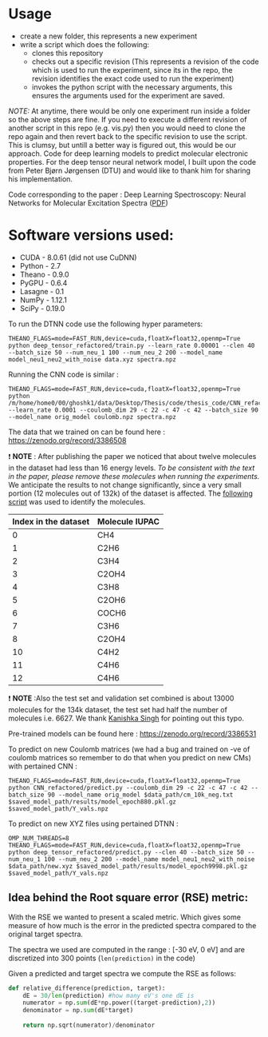 # Usage
* create a new folder, this represents a new experiment
* write a script which does the following:
    * clones this repository
    * checks out a specific revision (This represents a revision of the code which is used to run the experiment, since its in the repo, the revision identifies the exact code used to run the experiment)
    * invokes the python script with the necessary arguments, this ensures the arguments used for the experiment are saved.

_NOTE:_ At anytime, there would be only one experiment run inside a folder so the above steps are fine. If you need to execute a different revision of another script in this repo (e.g. vis.py) then
you would need to clone the repo again and then revert back to the specific revision to use the script. This is clumsy, but untill a better way is figured out, this would be our approach.
Code for deep learning models to predict molecular electronic properties. For the deep tensor neural network model, I built upon the code from Peter Bjørn Jørgensen (DTU) and would like to thank him for sharing his implementation. 

Code corresponding to the paper : Deep Learning Spectroscopy: Neural Networks for Molecular Excitation Spectra ([PDF](https://onlinelibrary.wiley.com/doi/full/10.1002/advs.201801367))

# Software versions used:
* CUDA - 8.0.61 (did not use CuDNN)
* Python - 2.7
* Theano - 0.9.0
* PyGPU - 0.6.4
* Lasagne - 0.1
* NumPy - 1.12.1
* SciPy - 0.19.0

To run the DTNN code use the following hyper parameters:

```shell
THEANO_FLAGS=mode=FAST_RUN,device=cuda,floatX=float32,openmp=True python deep_tensor_refactored/train.py --learn_rate 0.00001 --clen 40 --batch_size 50 --num_neu_1 100 --num_neu_2 200 --model_name model_neu1_neu2_with_noise data.xyz spectra.npz
```

Running the CNN code is similar : 

```shell
THEANO_FLAGS=mode=FAST_RUN,device=cuda,floatX=float32,openmp=True python /m/home/home0/00/ghoshk1/data/Desktop/Thesis/code/thesis_code/CNN_refactored/train.py --learn_rate 0.0001 --coulomb_dim 29 -c 22 -c 47 -c 42 --batch_size 90 --model_name orig_model coulomb.npz spectra.npz
```

The data that we trained on can be found here : https://zenodo.org/record/3386508

:exclamation: **NOTE** : After publishing the paper we noticed that about twelve molecules in the dataset had less than 16 energy levels.
*To be consistent with the text in the paper, please remove these molecules when running the experiments.*
We anticipate the results to not change significantly, since a very small portion (12 molecules out of 132k) of the dataset is affected. The [following script](https://colab.research.google.com/drive/1uu8vEDEYAzKRVklVmf6iuqg7PoHnW5I0) was used to identify the molecules.

Index in the dataset | Molecule IUPAC |
---------------------|----------------|
| 0 | CH4 |
 | 1 | C2H6 |
 | 2 | C3H4 |
 | 3 | C2OH4 |
 | 4 | C3H8 |
 | 5 | C2OH6 |
 | 6 | COCH6 |
 | 7 | C3H6 |
 | 8 | C2OH4 |
 | 10 | C4H2 |
 | 11 | C4H6 |
 | 12 | C4H6 |
 
 :exclamation: **NOTE** :Also the test set and validation set combined is about 13000 molecules for the 134k dataset, the test set had half the number of molecules i.e. 6627. We thank [Kanishka Singh](https://www.heibrids.berlin/people/doctoral-researchers/kanishka-singh/) for pointing out this typo.

Pre-trained models can be found here : https://zenodo.org/record/3386531

To predict on new Coulomb matrices (we had a bug and trained on -ve of coulomb matrices so remember to do that when you predict on new CMs) with pertained CNN : 

```shell
THEANO_FLAGS=mode=FAST_RUN,device=cuda,floatX=float32,openmp=True python CNN_refactored/predict.py --coulomb_dim 29 -c 22 -c 47 -c 42 --batch_size 90 --model_name orig_model $data_path/cm_10k_neg.txt $saved_model_path/results/model_epoch880.pkl.gz $saved_model_path/Y_vals.npz
```

To predict on new XYZ files using pertained DTNN :

```shell
OMP_NUM_THREADS=8 THEANO_FLAGS=mode=FAST_RUN,device=cuda,floatX=float32,openmp=True python deep_tensor_refactored/predict.py --clen 40 --batch_size 50 --num_neu_1 100 --num_neu_2 200 --model_name model_neu1_neu2_with_noise $data_path/new.xyz $saved_model_path/results/model_epoch9998.pkl.gz $saved_model_path/Y_vals.npz
```

## Idea behind the Root square error (RSE) metric:

With the RSE we wanted to present a scaled metric. Which gives some measure of how much is the error in the predicted spectra compared to the original target spectra.

The spectra we used are computed in the range : [-30 eV, 0 eV] and are discretized into 300 points (```len(prediction)``` in the code)

Given a predicted and target spectra we compute the RSE as follows:
```python
def relative_difference(prediction, target):
    dE = 30/len(prediction) #how many eV's one dE is
    numerator = np.sum(dE*np.power((target-prediction),2))
    denominator = np.sum(dE*target)
    
    return np.sqrt(numerator)/denominator
```
